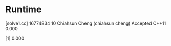 # Runtime

[solve1.cc]
16774834    10  Chiahsun Cheng (chiahsun cheng)   Accepted  C++11   0.000


[1] 0.000
